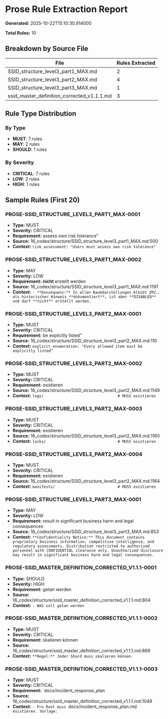 # Prose Rule Extraction Report

**Generated:** 2025-10-22T15:10:30.914000

**Total Rules:** 10

## Breakdown by Source File

| File | Rules Extracted |
|------|----------------|
| SSID_structure_level3_part1_MAX.md | 2 |
| SSID_structure_level3_part2_MAX.md | 4 |
| SSID_structure_level3_part3_MAX.md | 1 |
| ssid_master_definition_corrected_v1.1.1.md | 3 |

## Rule Type Distribution

### By Type

- **MUST**: 7 rules
- **MAY**: 2 rules
- **SHOULD**: 1 rules

### By Severity

- **CRITICAL**: 7 rules
- **LOW**: 2 rules
- **HIGH**: 1 rules

## Sample Rules (First 20)

### PROSE-SSID_STRUCTURE_LEVEL3_PART1_MAX-0001

- **Type:** MUST
- **Severity:** CRITICAL
- **Requirement:** assess own risk tolerance"
- **Source:** 16_codex/structure/SSID_structure_level3_part1_MAX.md:500
- **Context:** `risk_assessment: "Users must assess own risk tolerance"`

### PROSE-SSID_STRUCTURE_LEVEL3_PART1_MAX-0002

- **Type:** MAY
- **Severity:** LOW
- **Requirement:** **nicht** erstellt werden
- **Source:** 16_codex/structure/SSID_structure_level3_part1_MAX.md:1197
- **Context:** `- **Konsequenz:** In allen Baumdarstellungen bleibt `zh/…` als historischer Hinweis **dokumentiert**, ist aber **DISABLED** und darf **nicht** erstellt werden.`

### PROSE-SSID_STRUCTURE_LEVEL3_PART2_MAX-0001

- **Type:** MUST
- **Severity:** CRITICAL
- **Requirement:** be explicitly listed"
- **Source:** 16_codex/structure/SSID_structure_level3_part2_MAX.md:110
- **Context:** `explicit_enumeration: "Every allowed item must be explicitly listed"`

### PROSE-SSID_STRUCTURE_LEVEL3_PART2_MAX-0002

- **Type:** MUST
- **Severity:** CRITICAL
- **Requirement:** existieren
- **Source:** 16_codex/structure/SSID_structure_level3_part2_MAX.md:1149
- **Context:** `logs/                                 # MUSS existieren`

### PROSE-SSID_STRUCTURE_LEVEL3_PART2_MAX-0003

- **Type:** MUST
- **Severity:** CRITICAL
- **Requirement:** existieren
- **Source:** 16_codex/structure/SSID_structure_level3_part2_MAX.md:1160
- **Context:** `locks/                                # MUSS existieren`

### PROSE-SSID_STRUCTURE_LEVEL3_PART2_MAX-0004

- **Type:** MUST
- **Severity:** CRITICAL
- **Requirement:** existieren
- **Source:** 16_codex/structure/SSID_structure_level3_part2_MAX.md:1164
- **Context:** `manifests/                            # MUSS existieren`

### PROSE-SSID_STRUCTURE_LEVEL3_PART3_MAX-0001

- **Type:** MAY
- **Severity:** LOW
- **Requirement:** result in significant business harm and legal consequences
- **Source:** 16_codex/structure/SSID_structure_level3_part3_MAX.md:853
- **Context:** `**Confidentiality Notice:** This document contains proprietary business information, competitive intelligence, and regulatory assessments. Distribution restricted to authorized personnel with CONFIDENTIAL clearance only. Unauthorized disclosure may result in significant business harm and legal consequences.`

### PROSE-SSID_MASTER_DEFINITION_CORRECTED_V1.1.1-0001

- **Type:** SHOULD
- **Severity:** HIGH
- **Requirement:** getan werden
- **Source:** 16_codex/structure/ssid_master_definition_corrected_v1.1.1.md:804
- **Context:** `- WAS soll getan werden`

### PROSE-SSID_MASTER_DEFINITION_CORRECTED_V1.1.1-0002

- **Type:** MUST
- **Severity:** CRITICAL
- **Requirement:** skalieren können
- **Source:** 16_codex/structure/ssid_master_definition_corrected_v1.1.1.md:869
- **Context:** `**Regel:** Jeder Shard muss skalieren können.`

### PROSE-SSID_MASTER_DEFINITION_CORRECTED_V1.1.1-0003

- **Type:** MUST
- **Severity:** CRITICAL
- **Requirement:** `docs/incident_response_plan
- **Source:** 16_codex/structure/ssid_master_definition_corrected_v1.1.1.md:1049
- **Context:** `- Pro Root muss `docs/incident_response_plan.md` existieren. Vorlage:`

